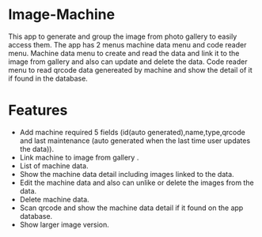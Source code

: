 # Image-Machine
This app to generate and group the image from photo gallery to easily access them.
The app has 2 menus machine data menu and code reader menu.
Machine data menu to create and read the data and link it to the image from gallery and also can update and delete the data.
Code reader menu to read qrcode data genereated by machine and show the detail of it if found in the database.

# Features
* Add machine required 5 fields (id(auto generated),name,type,qrcode and last maintenance (auto generated when the last time user updates the data)).
* Link machine to image from gallery .
* List of machine data.
* Show the machine data detail including images linked to the data.
* Edit the machine data and also can unlike or delete the images from the data.
* Delete machine data.
* Scan qrcode and show the machine data detail if it found on the app database.
* Show larger image version.
